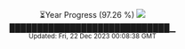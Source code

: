 <p align="center">
⏳Year Progress (97.26 %) <img src="https://file5s.ratemyserver.net/mobs/1062.gif"><br>
█████████████████████████████▁ <br>
<sub>Updated: Fri, 22 Dec 2023 00:08:38 GMT</sub>
</p>


